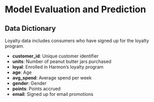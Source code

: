 # Model Evaluation and Prediction


## Data Dictionary

Loyalty data includes consumers who have signed up for the loyalty
program.

- **customer_id**: Unique customer identifier
- **units**: Number of peanut butter jars purchased
- **loyal**: Enrolled in Harmon’s loyalty program
- **age**: Age
- **avg_spend**: Average spend per week
- **gender**: Gender
- **points**: Points accrued
- **email**: Signed up for email promotions
